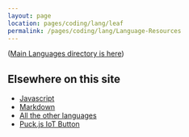 ```yaml
---
layout: page
location: pages/coding/lang/leaf
permalink: /pages/coding/lang/Language-Resources
---
```


([Main Languages directory is here](/pages/coding/Languages))

## Elsewhere on this site

- [Javascript](/pages/coding/webdev/js/Javascript-Resources)
- [Markdown](/pages/coding/webdev/Markdown)
- [All the other languages](/pages/coding/Languages)
- [Puck.js IoT Button](/pages/coding/hardware/Puck-js-IoT-Button)

